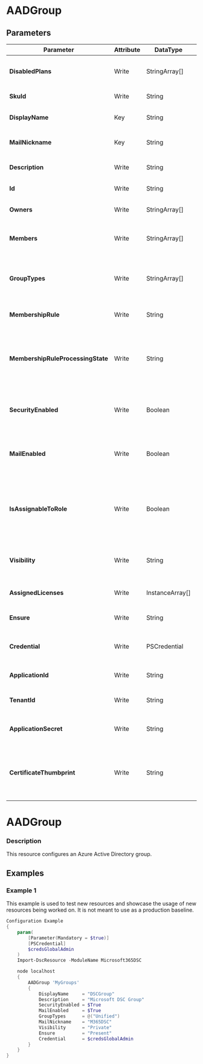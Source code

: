 ﻿# AADGroup

## Parameters

| Parameter | Attribute | DataType | Description | Allowed Values |
| --- | --- | --- | --- | --- |
| **DisabledPlans** | Write | StringArray[] | A collection of the unique identifiers for plans that have been disabled. ||
| **SkuId** | Write | String | The unique identifier for the SKU. ||
| **DisplayName** | Key | String | DisplayName of the Azure Active Directory Group ||
| **MailNickname** | Key | String | Specifies a mail nickname for the group. ||
| **Description** | Write | String | Specifies a description for the group. ||
| **Id** | Write | String | Specifies an ID for the group. ||
| **Owners** | Write | StringArray[] | User Service Principal values for the group's owners. ||
| **Members** | Write | StringArray[] | User Service Principal values for the group's members. ||
| **GroupTypes** | Write | StringArray[] | Specifies that the group is a dynamic group. To create a dynamic group, specify a value of DynamicMembership. ||
| **MembershipRule** | Write | String | Specifies the membership rule for a dynamic group. ||
| **MembershipRuleProcessingState** | Write | String | Specifies the rule processing state. The acceptable values for this parameter are: On. Process the group rule or Paused. Stop processing the group rule. |On, Paused|
| **SecurityEnabled** | Write | Boolean | Specifies whether the group is security enabled. For security groups, this value must be $True. ||
| **MailEnabled** | Write | Boolean | Specifies whether this group is mail enabled. Currently, you cannot create mail enabled groups in Azure AD. ||
| **IsAssignableToRole** | Write | Boolean | Specifies whether this group can be assigned a role. Only available when creating a group and can't be modified after group is created. ||
| **Visibility** | Write | String | This parameter determines the visibility of the group's content and members list. |Public, Private, HiddenMembership|
| **AssignedLicenses** | Write | InstanceArray[] | List of Licenses assigned to the group. ||
| **Ensure** | Write | String | Specify if the Azure AD Group should exist or not. |Present, Absent|
| **Credential** | Write | PSCredential | Credentials for the Microsoft Graph delegated permissions. ||
| **ApplicationId** | Write | String | Id of the Azure Active Directory application to authenticate with. ||
| **TenantId** | Write | String | Id of the Azure Active Directory tenant used for authentication. ||
| **ApplicationSecret** | Write | String | Secret of the Azure Active Directory application to authenticate with. ||
| **CertificateThumbprint** | Write | String | Thumbprint of the Azure Active Directory application's authentication certificate to use for authentication. ||

# AADGroup

### Description

This resource configures an Azure Active Directory group.

## Examples

### Example 1

This example is used to test new resources and showcase the usage of new resources being worked on.
It is not meant to use as a production baseline.

```powershell
Configuration Example
{
    param(
        [Parameter(Mandatory = $true)]
        [PSCredential]
        $credsGlobalAdmin
    )
    Import-DscResource -ModuleName Microsoft365DSC

    node localhost
    {
        AADGroup 'MyGroups'
        {
            DisplayName     = "DSCGroup"
            Description     = "Microsoft DSC Group"
            SecurityEnabled = $True
            MailEnabled     = $True
            GroupTypes      = @("Unified")
            MailNickname    = "M365DSC"
            Visibility      = "Private"
            Ensure          = "Present"
            Credential      = $credsGlobalAdmin
        }
    }
}
```

